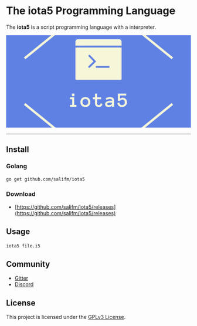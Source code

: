 # The iota5 Programming Language

The **iota5** is a script programming language with a interpreter.

![iota5](docs/res/images/iota5_lang.png)

---

## Install

### Golang

```sh
go get github.com/salifm/iota5
```

### Download

* [https://github.com/salifm/iota5/releases](https://github.com/salifm/iota5/releases)

## Usage

```sh
iota5 file.i5
```

## Community

* [Gitter](https://gitter.im/iota5-lang/community?utm_source=share-link&utm_medium=link&utm_campaign=share-link)
* [Discord](https://discord.gg/nFhr9mx)

## License

This project is licensed under the [GPLv3 License](LICENSE).
